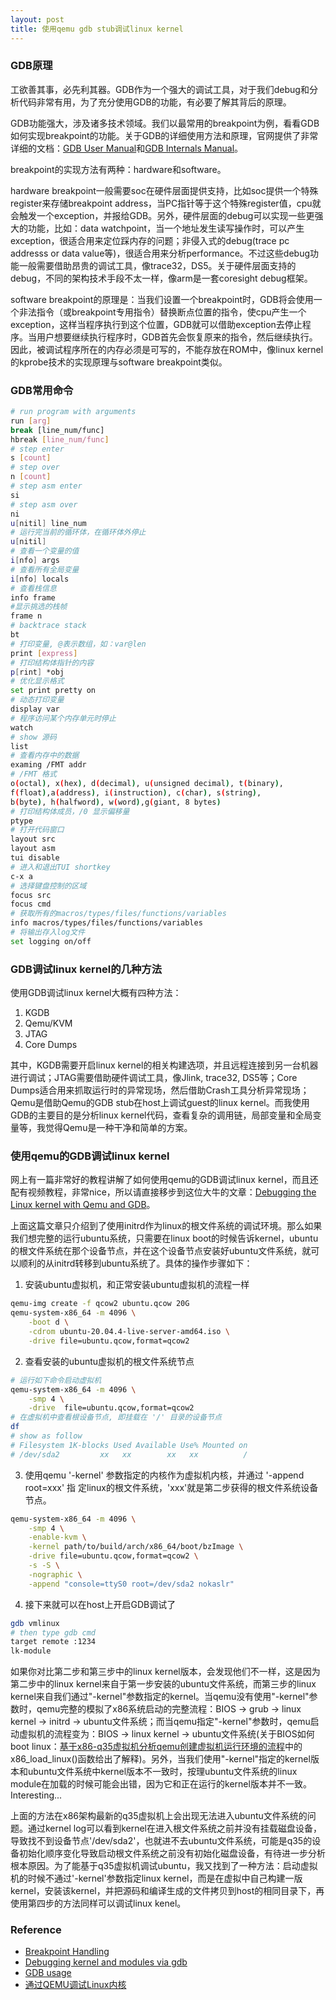 ```yaml
---
layout: post
title: 使用qemu gdb stub调试linux kernel
---
```


### GDB原理

工欲善其事，必先利其器。GDB作为一个强大的调试工具，对于我们debug和分析代码非常有用，为了充分使用GDB的功能，有必要了解其背后的原理。

GDB功能强大，涉及诸多技术领域。我们以最常用的breakpoint为例，看看GDB如何实现breakpoint的功能。关于GDB的详细使用方法和原理，官网提供了非常详细的文档：[GDB User Manual][2]和[GDB Internals Manual][3]。

breakpoint的实现方法有两种：hardware和software。

hardware breakpoint一般需要soc在硬件层面提供支持，比如soc提供一个特殊register来存储breakpoint address，当PC指针等于这个特殊register值，cpu就会触发一个exception，并报给GDB。另外，硬件层面的debug可以实现一些更强大的功能，比如：data watchpoint，当一个地址发生读写操作时，可以产生exception，很适合用来定位踩内存的问题；非侵入式的debug(trace pc addresss or data value等)，很适合用来分析performance。不过这些debug功能一般需要借助昂贵的调试工具，像trace32，DS5。关于硬件层面支持的debug，不同的架构技术手段不太一样，像arm是一套coresight debug框架。

software breakpoint的原理是：当我们设置一个breakpoint时，GDB将会使用一个非法指令（或breakpoint专用指令）替换断点位置的指令，使cpu产生一个exception，这样当程序执行到这个位置，GDB就可以借助exception去停止程序。当用户想要继续执行程序时，GDB首先会恢复原来的指令，然后继续执行。因此，被调试程序所在的内存必须是可写的，不能存放在ROM中，像linux kernel的kprobe技术的实现原理与software breakpoint类似。

### GDB常用命令

```bash
# run program with arguments
run [arg]
break [line_num/func]
hbreak [line_num/func]
# step enter
s [count]
# step over
n [count]
# step asm enter
si
# step asm over
ni
u[nitil] line_num
# 运行完当前的循环体，在循环体外停止
u[nitil]
# 查看一个变量的值
i[nfo] args
# 查看所有全局变量
i[nfo] locals
# 查看栈信息
info frame
#显示挑选的栈帧
frame n
# backtrace stack
bt
# 打印变量, @表示数组，如：var@len
print [express]
# 打印结构体指针的内容
p[rint] *obj
# 优化显示格式
set print pretty on
# 动态打印变量
display var
# 程序访问某个内存单元时停止
watch
# show 源码
list
# 查看内存中的数据
examing /FMT addr
# /FMT 格式
o(octal), x(hex), d(decimal), u(unsigned decimal), t(binary),
f(float),a(address), i(instruction), c(char), s(string),
b(byte), h(halfword), w(word),g(giant, 8 bytes)
# 打印结构体成员，/0 显示偏移量
ptype
# 打开代码窗口
layout src
layout asm
tui disable
# 进入和退出TUI shortkey
c-x a
# 选择键盘控制的区域
focus src
focus cmd
# 获取所有的macros/types/files/functions/variables
info macros/types/files/functions/variables
# 将输出存入log文件
set logging on/off
```

### GDB调试linux kernel的几种方法

使用GDB调试linux kernel大概有四种方法：
1. KGDB
2. Qemu/KVM
3. JTAG
4. Core Dumps

其中，KGDB需要开启linux kernel的相关构建选项，并且远程连接到另一台机器进行调试；JTAG需要借助硬件调试工具，像Jlink, trace32, DS5等；Core Dumps适合用来抓取运行时的异常现场，然后借助Crash工具分析异常现场；Qemu是借助Qemu的GDB stub在host上调试guest的linux kernel。而我使用GDB的主要目的是分析linux kernel代码，查看复杂的调用链，局部变量和全局变量等，我觉得Qemu是一种干净和简单的方案。

### 使用qemu的GDB调试linux kernel

网上有一篇非常好的教程讲解了如何使用qemu的GDB调试linux kernel，而且还配有视频教程，非常nice，所以请直接移步到这位大牛的文章：[Debugging the Linux kernel with Qemu and GDB][4]。

上面这篇文章只介绍到了使用initrd作为linux的根文件系统的调试环境。那么如果我们想完整的运行ubuntu系统，只需要在linux boot的时候告诉kernel，ubuntu的根文件系统在那个设备节点，并在这个设备节点安装好ubuntu文件系统，就可以顺利的从initrd转移到ubuntu系统了。具体的操作步骤如下：
1. 安装ubuntu虚拟机，和正常安装ubuntu虚拟机的流程一样
```bash
qemu-img create -f qcow2 ubuntu.qcow 20G
qemu-system-x86_64 -m 4096 \
	-boot d \
	-cdrom ubuntu-20.04.4-live-server-amd64.iso \
	-drive file=ubuntu.qcow,format=qcow2
```
2. 查看安装的ubuntu虚拟机的根文件系统节点
```bash
# 运行如下命令启动虚拟机
qemu-system-x86_64 -m 4096 \
	-smp 4 \
	-drive  file=ubuntu.qcow,format=qcow2
# 在虚拟机中查看根设备节点, 即挂载在 '/' 目录的设备节点
df
# show as follow
# Filesystem 1K-blocks Used Available Use% Mounted on
# /dev/sda2         xx   xx        xx   xx          /
```
3. 使用qemu '-kernel' 参数指定的内核作为虚拟机内核，并通过 '-append root=xxx' 指
定linux的根文件系统，'xxx'就是第二步获得的根文件系统设备节点。
```bash
qemu-system-x86_64 -m 4096 \
	-smp 4 \
	-enable-kvm \
	-kernel path/to/build/arch/x86_64/boot/bzImage \
	-drive file=ubuntu.qcow,format=qcow2 \
	-s -S \
	-nographic \
	-append "console=ttyS0 root=/dev/sda2 nokaslr"
```
4. 接下来就可以在host上开启GDB调试了
```bash
gdb vmlinux
# then type gdb cmd
target remote :1234
lk-module
```

如果你对比第二步和第三步中的linux kernel版本，会发现他们不一样，这是因为第二步中的linux kernel来自于第一步安装的ubuntu文件系统，而第三步的linux kernel来自我们通过"-kernel"参数指定的kernel。当qemu没有使用"-kernel"参数时，qemu完整的模拟了x86系统启动的完整流程：BIOS -> grub -> linux kernel -> initrd -> ubuntu文件系统；而当qemu指定"-kernel"参数时，qemu启动虚拟机的流程变为：BIOS -> linux kernel -> ubuntu文件系统(关于BIOS如何boot linux：[基于x86-q35虚拟机分析qemu创建虚拟机运行环境的流程][8]中的x86_load_linux()函数给出了解释)。另外，当我们使用"-kernel"指定的kernel版本和ubuntu文件系统中kernel版本不一致时，按理ubuntu文件系统的linux module在加载的时候可能会出错，因为它和正在运行的kernel版本并不一致。Interesting...

上面的方法在x86架构最新的q35虚拟机上会出现无法进入ubuntu文件系统的问题。通过kernel log可以看到kernel在进入根文件系统之前并没有挂载磁盘设备，导致找不到设备节点'/dev/sda2'，也就进不去ubuntu文件系统，可能是q35的设备初始化顺序变化导致启动根文件系统之前没有初始化磁盘设备，有待进一步分析根本原因。为了能基于q35虚拟机调试ubuntu，我又找到了一种方法：启动虚拟机的时候不通过'-kernel'参数指定linux kernel，而是在虚拟中自己构建一版kernel，安装该kernel，并把源码和编译生成的文件拷贝到host的相同目录下，再使用第四步的方法同样可以调试linux kenel。

### Reference
* [Breakpoint Handling][1]
* [Debugging kernel and modules via gdb][5]
* [GDB usage][6]
* [通过QEMU调试Linux内核][7]

[1]: https://sourceware.org/gdb/wiki/Internals/Breakpoint%20Handling
[2]: https://sourceware.org/gdb/current/onlinedocs/gdb/
[3]: https://sourceware.org/gdb/wiki/Internals
[4]: https://pnx9.github.io/thehive/Debugging-Linux-Kernel.html
[5]: https://docs.kernel.org/dev-tools/gdb-kernel-debugging.html
[6]: https://qemu.readthedocs.io/en/latest/system/gdb.html
[7]: https://terenceli.github.io/%E6%8A%80%E6%9C%AF/2016/06/21/gdb-linux-kernel-by-qemu
[8]: https://xuezitian.github.io/2022/04/16/qemu-run-x86-q35-tcg.html
